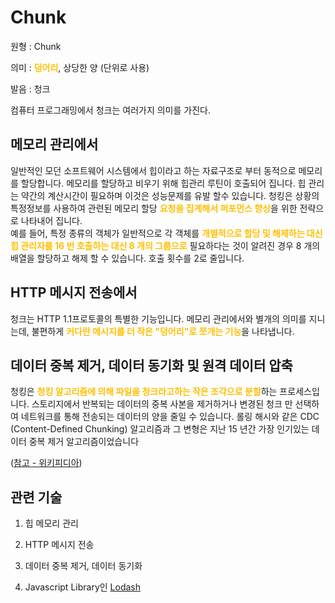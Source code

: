 # Chunk

원형 : Chunk

의미  : <span style="color:#FFBF00; font-weight:bold;">덩어리</span>, 상당한 양 (단위로 사용)

발음 : 청크

컴퓨터 프로그래밍에서 청크는 여러가지 의미를 가진다.

메모리 관리에서
---
일반적인 모던 소프트웨어 시스템에서 힙이라고 하는 자료구조로 부터 동적으로 메모리를 할당합니다.
메모리를 할당하고 비우기 위해 힙관리 루틴이 호출되어 집니다. 힙 관리는 약간의 계산시간이 필요하며 이것은 성능문제를 유발 할수 있습니다.
청킹은 상황의 특정정보를 사용하여 관련된 메모리 할당  <span style="color:#FFBF00; font-weight:bold;">요청을 집계해서 퍼포먼스 향상</span>을 위한 전략으로 나타내어 집니다.  
예를 들어, 특정 종류의 객체가 일반적으로 각 객체를  <span style="color:#FFBF00; font-weight:bold;">개별적으로 할당 및 해제하는 대신 힙 관리자를 16 번 호출하는 대신 8 개의 그룹으로</span> 필요하다는 것이 알려진 경우 8 개의 배열을 할당하고 해제 할 수 있습니다. 호출 횟수를 2로 줄입니다.

HTTP 메시지 전송에서
---
청크는 HTTP 1.1프로토콜의 특별한 기능입니다.  메모리 관리에서와 별개의 의미를 지니는데,
불편하게 <span style="color:#FFBF00; font-weight:bold;">커다란 메시지를 더 작은 "덩어리"로 쪼개는 기능</span>을 나타냅니다.

데이터 중복 제거, 데이터 동기화 및 원격 데이터 압축
---
청킹은 <span style="color:#FFBF00; font-weight:bold;">청킹 알고리즘에 의해 파일을 청크라고하는 작은 조각으로 분할</span>하는 프로세스입니다. 스토리지에서 반복되는 데이터의 중복 사본을 제거하거나 변경된 청크 만 선택하여 네트워크를 통해 전송되는 데이터의 양을 줄일 수 있습니다. 롤링 해시와 같은 CDC (Content-Defined Chunking) 알고리즘과 그 변형은 지난 15 년간 가장 인기있는 데이터 중복 제거 알고리즘이었습니다 

([참고 - 위키피디아](https://en.wikipedia.org/wiki/Chunking_(computing)))

## 관련 기술
1. 힙 메모리 관리

2. HTTP 메시지 전송

3. 데이터 중복 제거, 데이터 동기화

4. Javascript Library인  [Lodash](https://lodash.com/docs/4.17.15#chunk)


